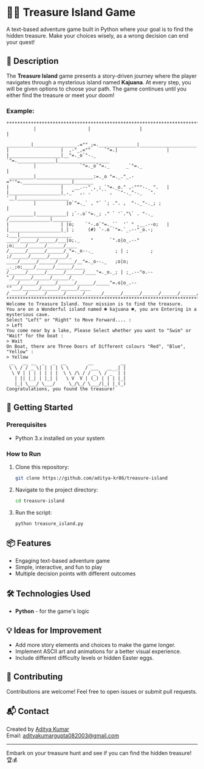# 🏴‍☠️ Treasure Island Game

A text-based adventure game built in Python where your goal is to find the hidden treasure. Make your choices wisely, as a wrong decision can end your quest!

## 📜 Description

The **Treasure Island** game presents a story-driven journey where the player navigates through a mysterious island named **Kajuana**. At every step, you will be given options to choose your path. The game continues until you either find the treasure or meet your doom!

### Example:
```
*******************************************************************************
          |                   |                  |                     |
 _________|________________.=""_;=.______________|_____________________|_______
|                   |  ,-"_,=""     `"=.|                  |
|___________________|__"=._o`"-._        `"=.______________|___________________
          |                `"=._o`"=._      _`"=._                     |
 _________|_____________________:=._o "=._."_.-="'"=.__________________|_______
|                   |    __.--" , ; `"=._o." ,-"""-._ ".   |
|___________________|_._"  ,. .` ` `` ,  `"-._"-._   ". '__|___________________
          |           |o`"=._` , "` `; .". ,  "-._"-._; ;              |
 _________|___________| ;`-.o`"=._; ." ` '`."\` . "-._ /_______________|_______
|                   | |o;    `"-.o`"=._``  '` " ,__.--o;   |
|___________________|_| ;     (#) `-.o `"=.`_.--"_o.-; ;___|___________________
____/______/______/___|o;._    "      `".o|o_.--"    ;o;____/______/______/____
/______/______/______/_"=._o--._        ; | ;        ; ;/______/______/______/_
____/______/______/______/__"=._o--._   ;o|o;     _._;o;____/______/______/____
/______/______/______/______/____"=._o._; | ;_.--"o.--"_/______/______/______/_
____/______/______/______/______/_____"=.o|o_.--""___/______/______/______/____
/______/______/______/______/______/______/______/______/______/______/______/_
********************************************************************************
Welcome to Treasure Island. Your mission is to find the treasure.
You are on a Wonderful island named ☻ kajuana ☻, you are Entering in a mysterious cave. 
Select "Left" or "Right" to Move Forward.... :
> Left
You come near by a lake, Please Select whether you want to "Swim" or "Wait" for the boat :
> Wait
On Boat, there are Three Doors of Different colours "Red", "Blue", "Yellow" :
> Yellow
 __   __ __  _   _  __        __          __ 
 \ \ / / _ \| | | | \ \      / ___   __ _| |
  \ V | | | | | | |  \ \ /\ / / _ \ / _` | |
   | || |_| | |_| |   \ V  V | (_) | | | |_|
   |_| \___/ \___/     \_/\_/ \___/|_| |_(_)
Congratulations, you found the treasure!
```

## 🚀 Getting Started

### Prerequisites

- Python 3.x installed on your system

### How to Run

1. Clone this repository:
   ```bash
   git clone https://github.com/aditya-kr86/treasure-island
   ```
2. Navigate to the project directory:
   ```bash
   cd treasure-island
   ```
3. Run the script:
   ```bash
   python treasure_island.py
   ```

## 📦 Features

- Engaging text-based adventure game
- Simple, interactive, and fun to play
- Multiple decision points with different outcomes

## 🛠️ Technologies Used

- **Python** - for the game's logic

## 💡 Ideas for Improvement

- Add more story elements and choices to make the game longer.
- Implement ASCII art and animations for a better visual experience.
- Include different difficulty levels or hidden Easter eggs.

## 🤝 Contributing

Contributions are welcome! Feel free to open issues or submit pull requests.

## 📬 Contact

Created by [Aditya Kumar](https://github.com/aditya-kr86)  
Email: [adityakumargupta082003@gmail.com](mailto:adityakumargupta082003@gmail.com)

---

Embark on your treasure hunt and see if you can find the hidden treasure! 🏆💰

